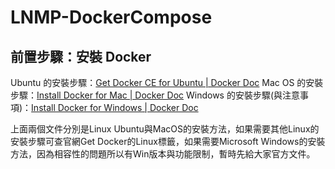 # LNMP-DockerCompose

## 前置步驟：安裝 Docker 

Ubuntu 的安裝步驟：[Get Docker CE for Ubuntu | Docker Doc](https://docs.docker.com/install/linux/docker-ce/ubuntu/)
Mac OS 的安裝步驟：[Install Docker for Mac | Docker Doc](https://docs.docker.com/docker-for-mac/install/)
Windows 的安裝步驟(與注意事項)：[Install Docker for Windows | Docker Doc](https://docs.docker.com/docker-for-windows/install/)

上面兩個文件分別是Linux Ubuntu與MacOS的安裝方法，如果需要其他Linux的安裝步驟可查官網Get Docker的Linux標籤，如果需要Microsoft Windows的安裝方法，因為相容性的問題所以有Win版本與功能限制，暫時先給大家官方文件。

